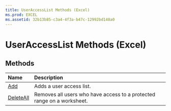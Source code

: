 ```yaml
---
title: UserAccessList Methods (Excel)
ms.prod: EXCEL
ms.assetid: 32b13b85-c3a4-4f3a-b47c-12992bd148a0
---
```



# UserAccessList Methods (Excel)

## Methods



|**Name**|**Description**|
|:-----|:-----|
|[Add](useraccesslist-add-method-excel.md)|Adds a user access list.|
|[DeleteAll](useraccesslist-deleteall-method-excel.md)|Removes all users who have access to a protected range on a worksheet.|

